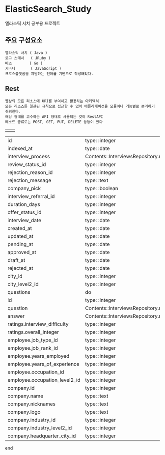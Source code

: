 # ElasticSearch_Study

엘라스틱 서치 공부용 프로젝트

## 주요 구성요소

    엘라스틱 서치 ( Java )
    로그 스태시   ( JRuby )
    비츠        ( Go )
    키바나       ( JavaScript )
    크로스플랫폼을 지원하는 언어를 기반으로 작성돼있다.

## Rest

    웹상의 모든 리소스에 URI를 부여하고 활용하는 아키텍쳐 
    모든 리소스를 일관된 규칙으로 접근할 수 있어 애플리케이션을 모듈이나 기능별로 분리하기 쉬워진다.
    해당 형태를 고수하는 API 형태로 사용되는 것이 RestAPI
    메소드 종류로는 POST, GET, PUT, DELETE 등등이 있다

|     |     |
|-----|-----|
|     |     |

|     |     |
|-----|-----|
| id | type: :integer |
| indexed_at | type: :date |
| interview_process | Contents::InterviewsRepository.multi_field_index_options |
| review_status_id | type: :integer |
| rejection_reason_id | type: :integer |
| rejection_message | type: :text |
| company_pick | type: :boolean |
| interview_referral_id | type: :integer |
| duration_days | type: :integer |
| offer_status_id | type: :integer |
| interview_date | type: :date |
| created_at | type: :date |
| updated_at | type: :date |
| pending_at | type: :date |
| approved_at | type: :date |
| draft_at | type: :date |
| rejected_at | type: :date |
| city_id | type: :integer |
| city_level2_id | type: :integer |
| questions |do |
| id | type: :integer |
| question | Contents::InterviewsRepository.multi_field_index_options |
| answer | Contents::InterviewsRepository.multi_field_index_options |
| ratings.interview_difficulty | type: :integer |
| ratings.overall_integer | type: :integer |
| employee.job_type_id | type: :integer |
| employee.job_rank_id | type: :integer |
| employee.years_employed | type: :integer |
| employee.years_of_experience | type: :integer |
| employee.occupation_id | type: :integer |
| employee.occupation_level2_id | type: :integer |
| company.id | type: :integer |
| company.name | type: :text |
| company.nicknames | type: :text |
| company.logo | type: :text |
| company.industry_id | type: :integer |
| company.industry_level2_id | type: :integer |
| company.headquarter_city_id | type: :integer |

end